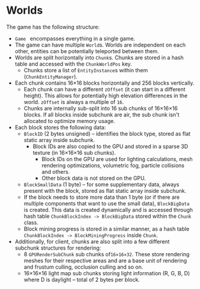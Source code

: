 # Worlds

The game has the following structure:

* `Game ` encompasses everything in a single game.
* The game can have multiple `World`s. Worlds are independent on each other, entities can be potentially teleported between them.
* Worlds are split horizontally into `Chunk`s. Chunks are stored in a hash table and accessed with the `ChunkWorldPos` key.
  * Chunks store a list of `EntityInstance`s within them (`ChunkEntityManager`).
* Each chunk contains 16×16 blocks horizontally and 256 blocks vertically.
  * Each chunk can have a different `zOffset` (it can start in a different height). This allows for potentially high elevation differences in the world. `zOffset` is always a multiple of `16`.
  * Chunks are internally sub-split into 16 sub chunks of  16×16×16 blocks. If all blocks inside subchunk are air, the sub chunk isn't allocated to optimize memory usage.
* Each block stores the following data:
  * `BlockID` (2 bytes unsigned) – identifies the block type, stored as flat static array inside subchunk.
    * Block IDs are also copied to the GPU and stored in a sparse 3D texture (in 16×16×16 sub chunks).
      * Block IDs on the GPU are used for lighting calculations, mesh rendering optimizations, volumetric fog, particle collisions and others.
      * Other block data is not stored on the GPU.
  * `BlockSmallData` (1 byte) – for some supplementary data, always present with the block, stored as flat static array inside subchunk.
  * If the block needs to store more data than 1 byte (or if there are multiple components that want to use the small data), `BlockBigData` is created. This data is created dynamically and is accessed through hash table `ChunkBlockIndex -> BlockBigData` stored within the `Chunk` class.
  * Block mining progress is stored in a similar manner, as a hash table `ChunkBlockIndex -> BlockMiningProgress` inside `Chunk`.
* Additionally, for client, chunks are also split into a few different subchunk structures for rendering:
  * 8 `GPURenderSubChunk` sub chunks of`16×16×32`. These store rendering meshes for their respective areas and are a base unit of rendering and frustum culling, occlusion culling and so on.
  * 16×16×16 light map sub chunks storing light information (R, G, B, D) where D is daylight – total of 2 bytes per block.

